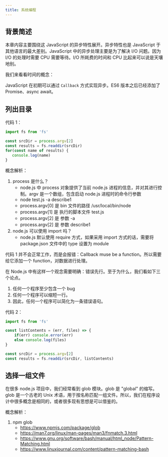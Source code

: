 ```yaml
---
title: 系统编程
---
```


## 背景简述

本章内容主要围绕这 JavaScript 的异步特性展开。异步特性也是 JavaScript 于其他语言的最大差别。JavaScript 中的异步处理主要是为了解决 I/O 问题。因为 I/O 的处理时需要 CPU 需要等待。I/O 所耗费的时间和 CPU 比起来可以说是天壤地别。

我们来看看时间的概念：


JavaScript 在初期可以通过 `Callback` 方式实现异步。ES6 版本之后已经添加了 Promise、async await。


## 列出目录

代码 1：
```js
import fs from 'fs'

const srcDir = process.argv[2]
const results = fs.readdir(srcDir)
for(const name of results) {
   console.log(name)
}
```

概念解析：

1. process 是什么？
   - node.js 中 process 对象提供了当前 node.js 进程的信息，并对其进行控制。argv 是一个数组，包含启动 node.js 进程时的命令行参数
   - node test.js -a describe1
   - process.argv[0] 是 bin 文件的路径 /usr/local/bin/node
   - process.argv[1] 是 执行的脚本文件 test.js
   - process.argv[2] 是 参数 -a
   - process.argv[2] 是 参数 describe1
2. node.js 可以使用 import 吗？
   - node.js 默认使用 require 方式，如果采用 import 方式的话，需要将 package.json 文件中的 type 设置为 module

代码 1 并不会正常工作，而是会报错：Callback muse be a function。所以需要给它添加一个 function，对数据进行处理。

在 Node.js 中有这样一个观念需要明确：错误先行。至于为什么，我们看如下三个论点。

1. 任何一个程序至少包含一个 bug
2. 任何一个程序可以缩短一行。
3. 因此，任何一个程序可以简化为一条错误语句。

代码 2：
```js
import fs from 'fs' 

const listContents = (err, files) => {
    if(err) console.error(err)
    else console.log(files)
}

const srcDir = process.argv[2]
const results = fs.readdir(srcDir, listContents)
```

## 选择一组文件

在很多 node.js 项目中，我们经常看到 glob 模块。glob 是 "global" 的缩写。glob 是一个古老的 Unix 术语，用于按名称匹配一组文件。所以，我们在程序设计中很多概念是相同的，或者很多现有思想是可以借鉴的。

概念解析：

1. npm glob
   - https://www.npmjs.com/package/glob
   - https://man7.org/linux/man-pages/man3/fnmatch.3.html
   - https://www.gnu.org/software/bash/manual/html_node/Pattern-Matching.html
   - https://www.linuxjournal.com/content/pattern-matching-bash
